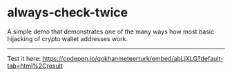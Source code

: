 # always-check-twice

A simple demo that demonstrates one of the many ways how most basic hijacking of crypto wallet addresses work.

---
Test it here:
https://codepen.io/gokhanmeteerturk/embed/abLjXLG?default-tab=html%2Cresult

